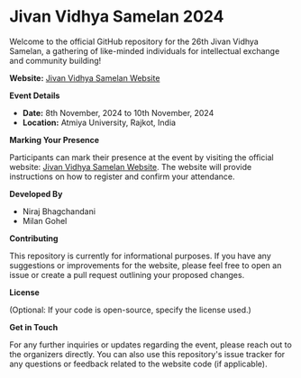 
# Jivan Vidhya Samelan 2024

Welcome to the official GitHub repository for the 26th Jivan Vidhya Samelan, a gathering of like-minded individuals for intellectual exchange and community building!

**Website:** [Jivan Vidhya Samelan Website](jivanvidhya.in)

**Event Details**

* **Date:** 8th November, 2024 to 10th November, 2024
* **Location:** Atmiya University, Rajkot, India

**Marking Your Presence**

Participants can mark their presence at the event by visiting the official website: [Jivan Vidhya Samelan Website](jivanvidhya.in). The website will provide instructions on how to register and confirm your attendance.

**Developed By**

* Niraj Bhagchandani
* Milan Gohel

**Contributing**

This repository is currently for informational purposes. If you have any suggestions or improvements for the website, please feel free to open an issue or create a pull request outlining your proposed changes.

**License**

(Optional: If your code is open-source, specify the license used.)

**Get in Touch**

For any further inquiries or updates regarding the event, please reach out to the organizers directly. You can also use this repository's issue tracker for any questions or feedback related to the website code (if applicable).